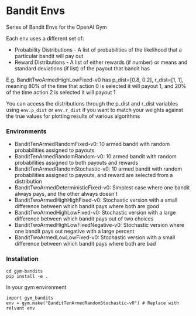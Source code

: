 # Bandit Envs

Series of Bandit Envs for the OpenAI Gym

Each env uses a different set of:
* Probability Distributions - A list of probabilities of the likelihood that a particular bandit will pay out
* Reward Distributions - A list of either rewards (if number) or means and standard deviations (if list) of the payout that bandit has

E.g. BanditTwoArmedHighLowFixed-v0 has p_dist=[0.8, 0.2], r_dist=[1, 1], meaning 80% of the time that action 0 is
selected it will payout 1, and 20% of the time action 2 is selected it will payout 1

You can access the distributions through the p_dist and r_dist variables using `env.p_dist` or `env.r_dist` if you want to match
your weights against the true values for plotting results of various algorithms

### Environments
* BanditTenArmedRandomFixed-v0: 10 armed bandit with random probabilities assigned to payouts
* BanditTenArmedRandomRandom-v0: 10 armed bandit with random probabilities assigned to both payouts and rewards
* BanditTenArmedRandomStochastic-v0: 10 armed bandit with random probabilities assigned to payouts, and reward are selected from a distribution
* BanditTwoArmedDeterministicFixed-v0: Simplest case where one bandit always pays, and the other always doesn't
* BanditTwoArmedHighHighFixed-v0: Stochastic version with a small difference between which bandit pays where both are good
* BanditTwoArmedHighLowFixed-v0: Stochastic version with a large difference between which bandit pays out of two choices
* BanditTwoArmedHighLowFixedNegative-v0: Stochastic version where one bandit pays out negative with a large percent
* BanditTwoArmedLowLowFixed-v0: Stochastic version with a small difference between which bandit pays where both are bad

### Installation
```
cd gym-bandits
pip install -e .
```

In your gym environment
```
import gym_bandits
env = gym.make("BanditTenArmedRandomStochastic-v0") # Replace with relvant env
```
